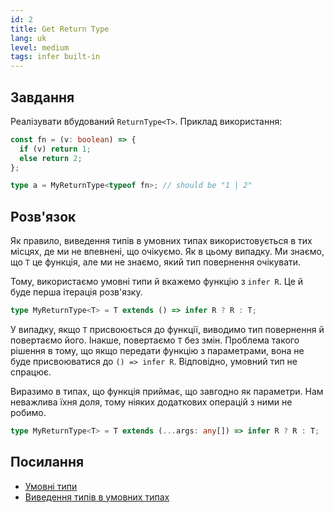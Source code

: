 ```yaml
---
id: 2
title: Get Return Type
lang: uk
level: medium
tags: infer built-in
---
```


## Завдання

Реалізувати вбудований `ReturnType<T>`. Приклад використання:

```typescript
const fn = (v: boolean) => {
  if (v) return 1;
  else return 2;
};

type a = MyReturnType<typeof fn>; // should be "1 | 2"
```

## Розв'язок

Як правило, виведення типів в умовних типах використовується в тих місцях, де ми
не впевнені, що очікуємо. Як в цьому випадку. Ми знаємо, що `T` це функція, але
ми не знаємо, який тип повернення очікувати.

Тому, використаємо умовні типи й вкажемо функцію з `infer R`. Це й буде перша
ітерація розв'язку.

```typescript
type MyReturnType<T> = T extends () => infer R ? R : T;
```

У випадку, якщо `T` присвоюється до функції, виводимо тип повернення й
повертаємо його. Інакше, повертаємо `T` без змін. Проблема такого рішення в
тому, що якщо передати функцію з параметрами, вона не буде присвоюватися до
`() => infer R`. Відповідно, умовний тип не спрацює.

Виразимо в типах, що функція приймає, що завгодно як параметри. Нам неважлива
їхня доля, тому ніяких додаткових операцій з ними не робимо.

```typescript
type MyReturnType<T> = T extends (...args: any[]) => infer R ? R : T;
```

## Посилання

- [Умовні типи](https://www.typescriptlang.org/docs/handbook/2/conditional-types.html)
- [Виведення типів в умовних типах](https://www.typescriptlang.org/docs/handbook/2/conditional-types.html#inferring-within-conditional-types)
